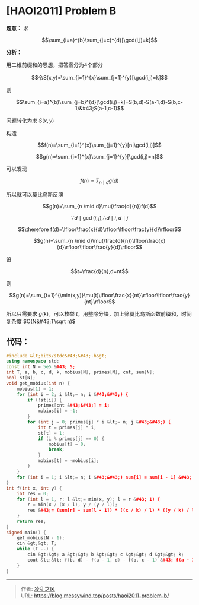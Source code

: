 # [HAOI2011] Problem B


**题意：**
求

$$\sum_{i=a}^{b}\sum_{j=c}^{d}[\gcd(i,j)=k]$$

**分析：**

用二维前缀和的思想，把答案分为$4$个部分

$$令S(x,y)=\sum_{i=1}^{x}\sum_{j=1}^{y}[\gcd(i,j)=k]$$

则

$$\sum_{i=a}^{b}\sum_{j=b}^{d}[\gcd(i,j)=k]=S(b,d)-S(a-1,d)-S(b,c-1)&#43;S(a-1,c-1)$$

问题转化为求 $S(x,y)$

构造

$$f(n)=\sum_{i=1}^{x}\sum_{j=1}^{y}[n|\gcd(i,j)]$$

$$g(n)=\sum_{i=1}^{x}\sum_{j=1}^{y}[\gcd(i,j)=n]$$

可以发现

$$f(n)=\sum_{n \mid d}g(d)$$

所以就可以莫比乌斯反演

$$g(n)=\sum_{n \mid d}\mu(\frac{d}{n})f(d)$$

$$\because d\mid\gcd(i,j),\therefore d\mid i,d \mid j$$

$$\therefore f(d)=\lfloor\frac{x}{d}\rfloor\lfloor\frac{y}{d}\rfloor$$

$$g(n)=\sum_{n \mid d}\mu(\frac{d}{n})\lfloor\frac{x}{d}\rfloor\lfloor\frac{y}{d}\rfloor$$

设

$$t=\frac{d}{n},d=nt$$

则

$$g(n)=\sum_{t=1}^{\min(x,y)}\mu(t)\lfloor\frac{x}{nt}\rfloor\lfloor\frac{y}{nt}\rfloor$$

所以只需要求 $g(k)$，可以枚举 $t$，用整除分块，加上筛莫比乌斯函数前缀和，时间复杂度 $O(N&#43;T\sqrt n)$

## 代码：
```cpp
#include &lt;bits/stdc&#43;&#43;.h&gt;
using namespace std;
const int N = 5e5 &#43; 5;
int T, a, b, c, d, k, mobius[N], primes[N], cnt, sum[N];
bool st[N];
void get_mobius(int n) {
    mobius[1] = 1;
    for (int i = 2; i &lt;= n; i &#43;&#43;) {
        if (!st[i]) {
            primes[cnt &#43;&#43;] = i;
            mobius[i] = -1;
        }
        for (int j = 0; primes[j] * i &lt;= n; j &#43;&#43;) {
            int t = primes[j] * i;
            st[t] = 1;
            if (i % primes[j] == 0) {
                mobius[t] = 0;
                break;
            }
            mobius[t] = -mobius[i];
        }
    }
    for (int i = 1; i &lt;= n; i &#43;&#43;) sum[i] = sum[i - 1] &#43; mobius[i];
}
int f(int x, int y) {
    int res = 0;
    for (int l = 1, r; l &lt;= min(x, y); l = r &#43; 1) {
        r = min(x / (x / l), y / (y / l));
        res &#43;= (sum[r] - sum[l - 1]) * ((x / k) / l) * ((y / k) / l);
    }
    return res;
}
signed main() {
    get_mobius(N - 1);
    cin &gt;&gt; T;
    while (T --) {
        cin &gt;&gt; a &gt;&gt; b &gt;&gt; c &gt;&gt; d &gt;&gt; k;
        cout &lt;&lt; f(b, d) - f(a - 1, d) - f(b, c - 1) &#43; f(a - 1, c - 1) &lt;&lt; endl;
    }
}
```

---

> 作者: [凌乱之风](https://github.com/messywind)  
> URL: https://blog.messywind.top/posts/haoi2011-problem-b/  

